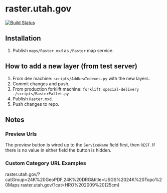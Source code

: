 raster.utah.gov
================
[![Build Status](https://travis-ci.com/agrc/raster.svg?branch=master)](https://travis-ci.com/agrc/raster)

## Installation
1. Publish `maps/Raster.mxd` as `/Raster` map service.

## How to add a new layer (from test server)
1. From dev machine: `scripts/AddNewIndexes.py` with the new layers.
1. Commit changes and push.
1. From production forklift machine: `forklift special-delivery ./scripts/RasterPallet.py`
1. Publish `Raster.mxd`.
1. Push changes to repo.

## Notes
### Preview Urls
The preview button is wired up to the `ServiceName` field first, then `REST`. If there is no value in either field the button is hidden.

### Custom Category URL Examples
raster.utah.gov/?catGroup=24K%20GeoPDF,24K%20DRG&title=USGS%2024K%20Topo%20Maps
raster.utah.gov/?cat=HRO%202009%20(25cm)
